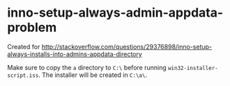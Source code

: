 # inno-setup-always-admin-appdata-problem
Created for http://stackoverflow.com/questions/29376898/inno-setup-always-installs-into-admins-appdata-directory

Make sure to copy the `a` directory to `C:\` before running `win32-installer-script.iss`. The installer will be created in `C:\a\`.